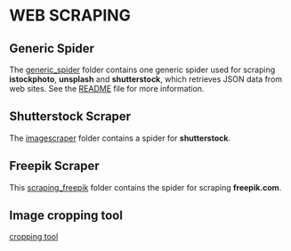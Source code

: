 # WEB SCRAPING
## Generic Spider
The [generic_spider](https://github.com/DiversityDatabaseProject/Diversity/tree/main/generic_spider) folder contains one generic spider used for scraping **istockphoto**, **unsplash** and **shutterstock**, which retrieves JSON data from web sites. See the [README](https://github.com/DiversityDatabaseProject/Diversity/tree/main/generic_spider#readme) file for more information.<br/>
## Shutterstock Scraper
The [imagescraper](https://github.com/DiversityDatabaseProject/Diversity/tree/main/imagescraper) folder contains a spider for **shutterstock**.<br/>
## Freepik Scraper
This [scraping_freepik](https://github.com/DiversityDatabaseProject/Diversity/tree/main/Scraping_freepik) folder contains the spider for scraping **freepik.com**.<br/>
## Image cropping tool
[cropping tool](https://github.com/DiversityDatabaseProject/Diversity/tree/main/Image%20cropping%20script)
